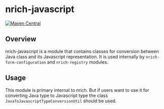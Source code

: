 # nrich-javascript

[![Maven Central](https://maven-badges.herokuapp.com/maven-central/net.croz.nrich/nrich-javascript/badge.svg?color=blue)](https://maven-badges.herokuapp.com/maven-central/net.croz.nrich/nrich-javascript)

## Overview

nrich-javascript is a module that contains classes for conversion between Java class and its Javascript representation. It is used internally by `nrich-form-configuration` and `nrich-registry`
modules.

## Usage

This module is primary internal to nrich. But if users want to use it for converting Java type to Javascript type the class `JavaToJavascriptTypeConversionUtil` should be used.
